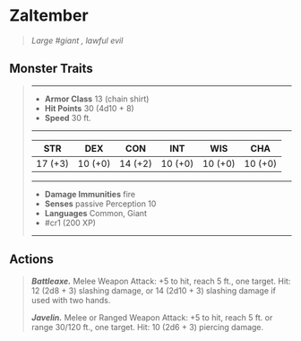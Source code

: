 # Zaltember
>*Large #giant , lawful evil*
## Monster Traits
>___
>- **Armor Class** 13 (chain shirt)
>- **Hit Points** 30 (4d10 + 8)
>- **Speed** 30 ft.
>___
>|STR|DEX|CON|INT|WIS|CHA|
>|:---:|:---:|:---:|:---:|:---:|:---:|
>|17 (+3)|10 (+0)|14 (+2)|10 (+0)|10 (+0)|10 (+0)|
>___
>- **Damage Immunities** fire
>- **Senses** passive Perception 10
>- **Languages** Common, Giant
>- #cr1 (200 XP)
>___
## Actions
>***Battleaxe.*** Melee Weapon Attack: +5 to hit, reach 5 ft., one target. Hit: 12 (2d8 + 3) slashing damage, or 14 (2d10 + 3) slashing damage if used with two hands.  
>
>***Javelin.*** Melee  or Ranged Weapon Attack: +5 to hit, reach 5 ft. or range 30/120 ft., one target. Hit: 10 (2d6 + 3) piercing damage.